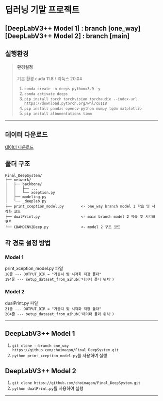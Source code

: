 # 딥러닝 기말 프로젝트

**[DeepLabV3++ Model 1]** : branch [one_way] <br>
**[DeepLabV3++ Model 2]** : branch [main]
---
## 실행환경
> #### 환경설정
> 기본 환경 cuda 11.8 / 리눅스 20.04 
> 1. ```conda create -n deeps python=3.9 -y```
> 2. ```conda activate deeps```
> 3. ```pip install torch torchvision torchaudio --index-url https://download.pytorch.org/whl/cu118```
> 4. ```pip install pandas opencv-python numpy tqdm matplotlib```
> 5. ```pip install albumentations timm```
---
## 데이터 다운로드
[데이터 다운로드](https://drive.google.com/drive/folders/1us3Nwr37IuqZfPR8kkJspbQxkv5bx7Ac?usp=drive_link)

## 폴더 구조
```
Final_DeepSystem/
├── network/
│   ├── backbone/
│   │   ├── ...
│   │   └── xception.py
│   ├── modeling.py
│   └── _deeplab.py
├── print_xception_model.py        <- one_way branch model 1 학습 및 시각화 코드
├── dualPrint.py                   <- main branch model 2 학습 및 시각화 코드
└── CBAMDCNV2Deep.py               <- model 2 구조 코드
```

## 각 경로 설정 방법
### Model 1
print_xception_model.py 파일 <br>
`18줄 --- OUTPUT_DIR = "가중치 및 시각화 저장 폴더"` <br>
`194줄 --- setup_dataset_from_aihub('데이터 폴더 위치')`
### Model 2
dualPrint.py 파일 <br>
`21줄 --- OUTPUT_DIR = "가중치 및 시각화 저장 폴더"` <br>
`204줄 --- setup_dataset_from_aihub('데이터 폴더 위치')`

---
## DeepLabV3++ Model 1
1. `git clone --branch one_way https://github.com/choimagon/Final_DeepSystem.git`
2. `python print_xception_model.py`를 사용하여 실행

## DeepLabV3++ Model 2
1. `git clone https://github.com/choimagon/Final_DeepSystem.git` 
2. `python dualPrint.py`를 사용하여 실행

---
